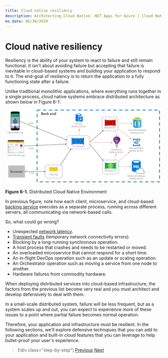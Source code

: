 ```yaml
---
title: Cloud native resiliency
description: Architecting Cloud Native .NET Apps for Azure | Cloud Native Resiliency
ms.date: 06/30/2019
---
```

# Cloud native resiliency

Resiliency is the ability of your system to react to failure and still remain functional. It isn't about avoiding failure but accepting that failure is inevitable in cloud-based systems and building your application to respond to it. The end-goal of resiliency is to return the application to a fully functioning state after a failure.

Unlike traditional monolithic applications, where everything runs together in a single process, cloud native systems embrace distributed architecture as shown below in Figure 6-1:

![Distributed cloud native environment](media/distributed-cloud-native-environment.png)

**Figure 6-1.** Distributed Cloud Native Environment

In previous figure, note how each client, microservice, and cloud-based [backing service](https://12factor.net/backing-services) executes as a separate process, running across different servers, all communicating via network-based calls.

So, what could go wrong?

- Unexpected [network latency](https://www.techopedia.com/definition/8553/network-latency).
- [Transient faults](https://docs.microsoft.com/azure/architecture/best-practices/transient-faults)
    (temporary network connectivity errors).
- Blocking by a long-running synchronous operation.
- A host process that crashes and needs to be restarted or moved.
- An overloaded microservice that cannot respond for a short time.
- An in-flight DevOps operation such as an update or scaling operation.
- An Orchestrator operation such as moving a service from one node to another.
- Hardware failures from commodity hardware.

When deploying distributed services into cloud-based infrastructure, the factors from the previous list become very real and you must architect and develop defensively to deal with them.

In a small-scale distributed system, failure will be less frequent, but as a system scales up and out, you can expect to experience more of these issues to a point where partial failure becomes normal operation.

Therefore, your application and infrastructure must be resilient. In the following sections, we'll explore defensive technqiues that you can add to your application and built-in cloud features that you can leverage to help bullet-proof your user's experience.

>[!div class="step-by-step"]
>[Previous](azure-data-storage.md)
>[Next](application-resiliency-patterns.md)
